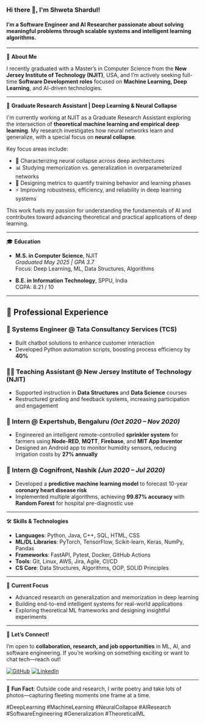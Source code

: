 ### Hi there 👋, I'm Shweta Shardul!

#### I’m a Software Engineer and AI Researcher passionate about solving meaningful problems through scalable systems and intelligent learning algorithms.

---

📘 **About Me**

I recently graduated with a Master’s in Computer Science from the **New Jersey Institute of Technology (NJIT)**, USA, and I’m actively seeking full-time **Software Development roles** focused on **Machine Learning, Deep Learning**, and AI-driven technologies.

---

🔬 **Graduate Research Assistant | Deep Learning & Neural Collapse**

I'm currently working at NJIT as a Graduate Research Assistant exploring the intersection of **theoretical machine learning and empirical deep learning**. My research investigates how neural networks learn and generalize, with a special focus on **neural collapse**.

Key focus areas include:
- 🧠 Characterizing neural collapse across deep architectures
- 📊 Studying memorization vs. generalization in overparameterized networks
- 📏 Designing metrics to quantify training behavior and learning phases
- ⚡ Improving robustness, efficiency, and reliability in deep learning systems

This work fuels my passion for understanding the fundamentals of AI and contributes toward advancing theoretical and practical applications of deep learning.

---

🎓 **Education**

- **M.S. in Computer Science**, NJIT  
  *Graduated May 2025 | GPA 3.7*  
  Focus: Deep Learning, ML, Data Structures, Algorithms

- **B.E. in Information Technology**, SPPU, India  
  CGPA: 8.21 / 10

---

## 💼 Professional Experience

### 🏢 Systems Engineer @ Tata Consultancy Services (TCS)
- Built chatbot solutions to enhance customer interaction  
- Developed Python automation scripts, boosting process efficiency by **40%**

### 🧑‍🏫 Teaching Assistant @ New Jersey Institute of Technology (NJIT)
- Supported instruction in **Data Structures** and **Data Science** courses  
- Restructured grading and feedback systems, increasing participation and engagement

### 🌱 Intern @ Expertshub, Bengaluru *(Oct 2020 – Nov 2020)*
- Engineered an intelligent remote-controlled **sprinkler system** for farmers using **Node-RED**, **MQTT**, **Firebase**, and **MIT App Inventor**
- Designed an Android app to monitor humidity sensors, reducing irrigation costs by **27% annually**

### 🧠 Intern @ Cognifront, Nashik *(Jun 2020 – Jul 2020)*
- Developed a **predictive machine learning model** to forecast 10-year **coronary heart disease risk**  
- Implemented multiple algorithms, achieving **99.87% accuracy** with **Random Forest** for hospital pre-diagnostic use

---

🛠 **Skills & Technologies**

- **Languages**: Python, Java, C++, SQL, HTML, CSS  
- **ML/DL Libraries**: PyTorch, TensorFlow, Scikit-learn, Keras, NumPy, Pandas  
- **Frameworks**: FastAPI, Pytest, Docker, GitHub Actions  
- **Tools**: Git, Linux, AWS, Jira, Agile, CI/CD  
- **CS Core**: Data Structures, Algorithms, OOP, SOLID Principles

---

🚀 **Current Focus**

- Advanced research on generalization and memorization in deep learning  
- Building end-to-end intelligent systems for real-world applications  
- Exploring theoretical ML frameworks and designing insightful experiments

---

🌟 **Let’s Connect!**

I’m open to **collaboration, research, and job opportunities** in ML, AI, and software engineering. If you’re working on something exciting or want to chat tech—reach out!

[![GitHub](https://img.shields.io/badge/GitHub-000?style=for-the-badge&logo=github&logoColor=white)](https://github.com/shwetashardul)
[![LinkedIn](https://img.shields.io/badge/LinkedIn-0077B5?style=for-the-badge&logo=linkedin&logoColor=white)](https://www.linkedin.com/in/shweta-v-shardul/)

---

🔖 **Fun Fact**: Outside code and research, I write poetry and take lots of photos—capturing fleeting moments one frame at a time.

#DeepLearning #MachineLearning #NeuralCollapse #AIResearch #SoftwareEngineering #Generalization #TheoreticalML
